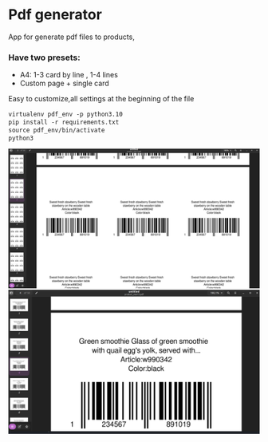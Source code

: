 # Pdf generator
App for generate pdf files to products,

<h3> Have two presets: </h3>
<ul>
<li>A4: 1-3 card by line , 1-4 lines</li>
<li>Custom page + single card</li>
</ul>

Easy to customize,all settings at the beginning of the file

```
virtualenv pdf_env -p python3.10
pip install -r requirements.txt
source pdf_env/bin/activate
python3
```

<img src="assets/description/pdf_example.png">
<img src="assets/description/pdf_1_example.png">

